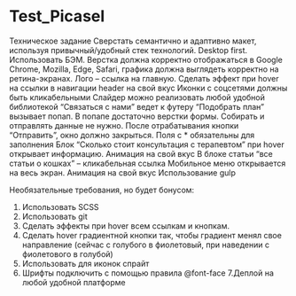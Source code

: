# Test_Picasel
Техническое задание
Сверстать семантично и адаптивно макет, используя привычный/удобный стек технологий. Desktop first. Использовать БЭМ.
Верстка должна корректно отображаться в Google Chrome, Mozilla, Edge, Safari, графика должна выглядеть корректно на ретина-экранах.
Лого – ссылка на главную.
Сделать эффект при hover на ссылки в навигации header на свой вкус
Иконки с соцсетями должны быть кликабельными 
Слайдер можно реализовать любой удобной библиотекой 
“Связаться с нами” ведет к футеру 
“Подобрать план” вызывает попап. 
В попапе достаточно верстки формы. Собирать и отправлять данные не нужно. После отрабатывания кнопки “Отправить”, окно должно закрыться.
Поля с * обязательны для заполнения
Блок “Сколько стоит консультация с терапевтом” при hover открывает информацию. Анимация на свой вкус 
В блоке статьи “все статьи о кошках” – кликабельная ссылка
Мобильное меню открывается на весь экран. Анимация на свой вкус
Использование gulp


Необязательные требования, но будет бонусом:
1. Использовать SCSS        
2. Использовать git 
3. Сделать эффекты при hover всем ссылкам и кнопкам. 
4. Сделать hover градиентной кнопки так, чтобы градиент менял свое направление (сейчас с голубого в фиолетовый, при наведении с фиолетового в голубой)
5. Использовать для иконок спрайт 
6. Шрифты подключить с помощью правила @font-face
7.Деплой на любой удобной платформе